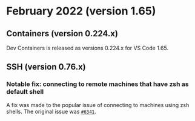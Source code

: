 # February 2022 (version 1.65)

## Containers (version 0.224.x)

Dev Containers is released as versions 0.224.x for VS Code 1.65.

## SSH (version 0.76.x)

### Notable fix: connecting to remote machines that have zsh as default shell

A fix was made to the popular issue of connecting to machines using zsh shells. The original issue was [`#6341`](HTTPS://github.com/microsoft/vscode-remote-release/issues/6341).
